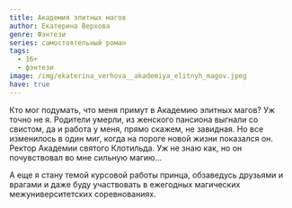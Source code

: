 ```yaml
---
title: Академия элитных магов
author: Екатерина Верхова
genre: Фэнтези
series: самостоятельный роман
tags:
  - 16+
  - фэнтези
image: /img/ekaterina_verhova__akademiya_elitnyh_magov.jpeg
have: true
---
```

Кто мог подумать, что меня примут в Академию элитных магов? Уж точно не я. Родители умерли, из женского пансиона выгнали со свистом, да и работа у меня, прямо скажем, не завидная. Но все изменилось в один миг, когда на пороге новой жизни показался он. Ректор Академии святого Клотильда. Уж не знаю как, но он почувствовал во мне сильную магию...

А еще я стану темой курсовой работы принца, обзаведусь друзьями и врагами и даже буду участвовать в ежегодных магических межуниверситетских соревнованиях.